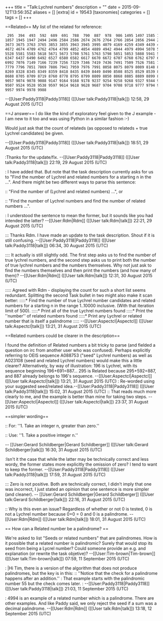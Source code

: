+++
title = "Talk:Lychrel numbers"
description = ""
date = 2015-09-12T13:56:35Z
aliases = []
[extra]
id = 19543
[taxonomies]
categories = []
tags = []
+++

==Related==
My list of the related for reference:

```txt
 295  394  493  592  689  691  788  790  887  978  986 1495 1497 1585 1587 1675 1677 1765 1767 1855 
1857 1945 1947 2494 2496 2584 2586 2674 2676 2764 2766 2854 2856 2944 2946 2996 3493 3495 3583 3585 
3673 3675 3763 3765 3853 3855 3943 3945 3995 4079 4169 4259 4349 4439 4492 4494 4529 4582 4584 4619 
4672 4674 4709 4762 4764 4799 4852 4854 4889 4942 4944 4979 4994 5078 5168 5258 5348 5438 5491 5493 
5528 5581 5583 5618 5671 5673 5708 5761 5763 5798 5851 5853 5888 5941 5943 5978 5993 6077 6167 6257 
6347 6437 6490 6492 6527 6580 6582 6617 6670 6672 6707 6760 6762 6797 6850 6852 6887 6940 6942 6977 
6992 7076 7149 7166 7239 7256 7329 7346 7419 7436 7491 7509 7526 7581 7599 7616 7671 7689 7706 7761 
7779 7796 7851 7869 7886 7941 7959 7976 7991 8058 8075 8079 8089 8148 8165 8169 8179 8238 8255 8259 
8269 8328 8345 8349 8359 8418 8435 8439 8449 8490 8508 8525 8529 8539 8580 8598 8615 8619 8629 8670 
8688 8705 8709 8719 8760 8778 8795 8799 8809 8850 8868 8885 8889 8899 8940 8958 8975 8979 8989 8990 
9057 9074 9078 9088 9147 9164 9168 9178 9237 9254 9258 9268 9327 9344 9348 9358 9417 9434 9438 9448 
9507 9524 9528 9538 9597 9614 9618 9628 9687 9704 9708 9718 9777 9794 9798 9808 9867 9884 9888 9898 
9957 9974 9978 9988
```

--[[User:Paddy3118|Paddy3118]] ([[User talk:Paddy3118|talk]]) 12:58, 29 August 2015 (UTC)

==J answer==
I do like the kind of exploratory feel given to the J example - I am new to it too and was using Python in a similar fashion :-)

Would just ask that the count of relateds (as opposed to relateds + true Lychrel candidates) be given.

--[[User:Paddy3118|Paddy3118]] ([[User talk:Paddy3118|talk]]) 18:51, 29 August 2015 (UTC)

:Thanks for the update/fix. --[[User:Paddy3118|Paddy3118]] ([[User talk:Paddy3118|talk]]) 22:19, 29 August 2015 (UTC)

: I have added that. But note that the task description currently asks for us to "Find the number of Lychrel and related numbers for a starting n in the ...". And there might be two different ways to parse this sentence:

:: "Find the number of (Lychrel and related numbers) ...", or

:: "Find the number of Lychrel numbers and find the number of related numbers ...".

: I understood the sentence to mean the former, but it sounds like you had intended the latter? --[[User:Rdm|Rdm]] ([[User talk:Rdm|talk]]) 22:21, 29 August 2015 (UTC)

::: Thanks Rdm. I have made an update to the task description. Shout if it is still confusing. --[[User:Paddy3118|Paddy3118]] ([[User talk:Paddy3118|talk]]) 06:34, 30 August 2015 (UTC)

:::: It actually is still slightly odd. The first step asks us to find the number of true lychrel numbers, and the second step asks us to print both the number of true lychrel numbers and the numbers themselves. Why not just ask to find the numbers themselves and then print the numbers (and how many of them)? --[[User:Rdm|Rdm]] ([[User talk:Rdm|talk]]) 12:31, 30 August 2015 (UTC)

::::: Agreed with Rdm - displaying the count for such a short list seems redundant.  Splitting the second Task bullet in two might also make it scan better:
:::::*  Find the number of true Lychrel number candidates and related numbers for a starting n in the range 1..10000 inclusive. (With that iteration limit of 500).
:::::*  Print all of the true Lychrel numbers found
:::::*  Print the ''number'' of related numbers found
:::::*  Print any Lychrel or related number that is itself a palindrome
::::: --[[User:Aspectcl|Aspectcl]] ([[User talk:Aspectcl|talk]]) 13:21, 31 August 2015 (UTC)

==Related numbers could be clearer in the description==

I found the definition of Related numbers a bit tricky to parse (and fielded a question on irc from another user who was confused).  Perhaps explicitly referring to OEIS sequence A088753 ("seed" Lychrel numbers) as well as A023108 (seed and related Lychrel numbers) would make this a little clearer?
Alternatively, by way of illustration:  196 is Lychrel, with its sequence beginning 196+691=887...  295 is Related because 295+592=887, and 887 already belongs to 196's sequence.  --[[User:Aspectcl|Aspectcl]] ([[User talk:Aspectcl|talk]]) 13:21, 31 August 2015 (UTC)
: Re-worded using your suggested seed/related idea.--[[User:Paddy3118|Paddy3118]] ([[User talk:Paddy3118|talk]]) 15:02, 31 August 2015 (UTC)
:: That reads much more clearly to me, and the example is better than mine for taking two steps. --[[User:Aspectcl|Aspectcl]] ([[User talk:Aspectcl|talk]]) 23:37, 31 August 2015 (UTC)

==simpler wording==

:: For:     ''1.   Take an integer n, greater than zero.''

:: Use:     ''1.   Take a positive integer n.''

-- [[User:Gerard Schildberger|Gerard Schildberger]] ([[User talk:Gerard Schildberger|talk]]) 16:30, 31 August 2015 (UTC)

:Isn't it the case that while the latter may be technically correct and less wordy, the former states more explicitly the omission of zero? I tend to want to keep the former. --[[User:Paddy3118|Paddy3118]] ([[User talk:Paddy3118|talk]]) 17:59, 31 August 2015 (UTC)

::: Zero is not positive.   Both are technically correct, I didn't imply that one was incorrect, I just stated an opinion that one sentence is more simpler (and cleaner).   -- [[User:Gerard Schildberger|Gerard Schildberger]] ([[User talk:Gerard Schildberger|talk]]) 22:16, 31 August 2015 (UTC)

:: Why is this even an issue? Regardless of whether or not 0 is tested, 0 is not a Lychrel number because 0+0 = 0 and 0 is a palindrome. --[[User:Rdm|Rdm]] ([[User talk:Rdm|talk]]) 18:01, 31 August 2015 (UTC)

== How can a Related number be a palindrome? ==

We're asked to list "Seeds or related numbers" that are palindromes.
How is it possible that a related number is palindromic?
Surely that would stop its seed from being a Lycrel number?
Could someone provide an e.g. and explanation (or rewrite the task objetive)?
--[[User:Tim-brown|Tim-brown]] ([[User talk:Tim-brown|talk]]) 07:59, 11 September 2015 (UTC)

: |Hi Tim, there is a version of the algorithm that does not produce palindromes, but the key is in this:
:: ''Notice that the check for a palindrome happens after an addition.''
: That example starts with the palindromic number 55 but the check comes later.
: --[[User:Paddy3118|Paddy3118]] ([[User talk:Paddy3118|talk]]) 21:03, 11 September 2015 (UTC)

: 4994 is an example of a related number which is a palindrome.  There are other examples. And like Paddy said, we only reject the seed if a sum was a decimal palindrome. --[[User:Rdm|Rdm]] ([[User talk:Rdm|talk]]) 13:18, 12 September 2015 (UTC)
